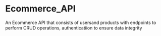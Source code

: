 # Ecommerce_API
An Ecommerce API that consists of usersand products with endpoints to perform CRUD operations, authenticatiion to ensure data integrity
